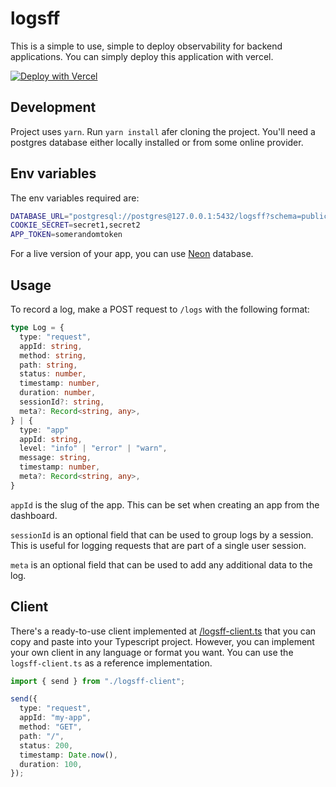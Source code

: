 # logsff

This is a simple to use, simple to deploy observability for backend applications. You can simply deploy this application with vercel.

[![Deploy with Vercel](https://vercel.com/button)](https://vercel.com/new/clone?repository-url=https%3A%2F%2Fgithub.com%2Fblackmann%2Flogsff&env=DATABASE_URL,COOKIE_SECRET,APP_TOKEN&envDescription=See%20link%20for%20details%20on%20env%20variables&envLink=https%3A%2F%2Fgithub.com%2Fblackmann%2Flogff%3Ftab%3Dreadme-ov-file%23env-variables)

## Development

Project uses `yarn`. Run `yarn install` afer cloning the project. You'll need a postgres database either locally installed or from some online provider.

## Env variables

The env variables required are:

```sh
DATABASE_URL="postgresql://postgres@127.0.0.1:5432/logsff?schema=public"
COOKIE_SECRET=secret1,secret2
APP_TOKEN=somerandomtoken
```

For a live version of your app, you can use [Neon](https://neon.tech) database.

## Usage

To record a log, make a POST request to `/logs` with the following format:

```ts
type Log = {
  type: "request",
  appId: string,
  method: string,
  path: string,
  status: number,
  timestamp: number,
  duration: number,
  sessionId?: string,
  meta?: Record<string, any>,
} | {
  type: "app"
  appId: string,
  level: "info" | "error" | "warn",
  message: string,
  timestamp: number,
  meta?: Record<string, any>,
}

```

`appId` is the slug of the app. This can be set when creating an app from the dashboard.

`sessionId` is an optional field that can be used to group logs by a session. This is useful for logging requests that are part of a single user session.

`meta` is an optional field that can be used to add any additional data to the log.

## Client

There's a ready-to-use client implemented at [/logsff-client.ts](/logsff-client.ts) that you can copy and paste into your Typescript project. However, you can implement your own client in any language or format you want. You can use the `logsff-client.ts` as a reference implementation.

```ts
import { send } from "./logsff-client";

send({
  type: "request",
  appId: "my-app",
  method: "GET",
  path: "/",
  status: 200,
  timestamp: Date.now(),
  duration: 100,
});
```
